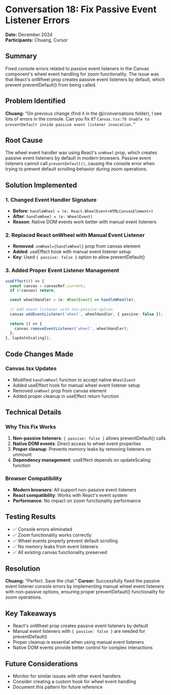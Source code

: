 # Conversation 18: Fix Passive Event Listener Errors

**Date:** December 2024  
**Participants:** Chuang, Cursor

## Summary
Fixed console errors related to passive event listeners in the Canvas component's wheel event handling for zoom functionality. The issue was that React's onWheel prop creates passive event listeners by default, which prevent preventDefault() from being called.

## Problem Identified
**Chuang:** "On previous change (find it in the @/conversations folder), I see lots of errors in the console. Can you fix it? `Canvas.tsx:76 Unable to preventDefault inside passive event listener invocation.`"

## Root Cause
The wheel event handler was using React's `onWheel` prop, which creates passive event listeners by default in modern browsers. Passive event listeners cannot call `preventDefault()`, causing the console error when trying to prevent default scrolling behavior during zoom operations.

## Solution Implemented

### 1. Changed Event Handler Signature
- **Before**: `handleWheel = (e: React.WheelEvent<HTMLCanvasElement>)`
- **After**: `handleWheel = (e: WheelEvent)`
- **Reason**: Native DOM events work better with manual event listeners

### 2. Replaced React onWheel with Manual Event Listener
- **Removed**: `onWheel={handleWheel}` prop from canvas element
- **Added**: useEffect hook with manual event listener setup
- **Key**: Used `{ passive: false }` option to allow preventDefault()

### 3. Added Proper Event Listener Management
```typescript
useEffect(() => {
  const canvas = canvasRef.current;
  if (!canvas) return;

  const wheelHandler = (e: WheelEvent) => handleWheel(e);
  
  // Add event listener with non-passive option
  canvas.addEventListener('wheel', wheelHandler, { passive: false });
  
  return () => {
    canvas.removeEventListener('wheel', wheelHandler);
  };
}, [updateScaling]);
```

## Code Changes Made

### Canvas.tsx Updates
- Modified `handleWheel` function to accept native `WheelEvent`
- Added useEffect hook for manual wheel event listener setup
- Removed `onWheel` prop from canvas element
- Added proper cleanup in useEffect return function

## Technical Details

### Why This Fix Works
1. **Non-passive listeners**: `{ passive: false }` allows preventDefault() calls
2. **Native DOM events**: Direct access to wheel event properties
3. **Proper cleanup**: Prevents memory leaks by removing listeners on unmount
4. **Dependency management**: useEffect depends on updateScaling function

### Browser Compatibility
- **Modern browsers**: All support non-passive event listeners
- **React compatibility**: Works with React's event system
- **Performance**: No impact on zoom functionality performance

## Testing Results
- ✅ Console errors eliminated
- ✅ Zoom functionality works correctly
- ✅ Wheel events properly prevent default scrolling
- ✅ No memory leaks from event listeners
- ✅ All existing canvas functionality preserved

## Resolution
**Chuang:** "Perfect. Save the chat."
**Cursor:** Successfully fixed the passive event listener console errors by implementing manual wheel event listeners with non-passive options, ensuring proper preventDefault() functionality for zoom operations.

## Key Takeaways
- React's onWheel prop creates passive event listeners by default
- Manual event listeners with `{ passive: false }` are needed for preventDefault()
- Proper cleanup is essential when using manual event listeners
- Native DOM events provide better control for complex interactions

## Future Considerations
- Monitor for similar issues with other event handlers
- Consider creating a custom hook for wheel event handling
- Document this pattern for future reference 
